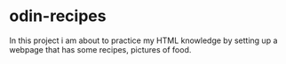 # odin-recipes
In this project i am about to practice my HTML knowledge by setting up a webpage that has some recipes, pictures of food.